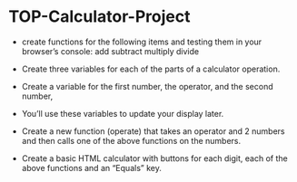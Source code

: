# TOP-Calculator-Project
- create functions for the following items and testing them in your browser’s console:
add
subtract
multiply
divide

- Create three variables for each of the parts of a calculator operation. 
- Create a variable for the first number, the operator, and the second number,
- You’ll use these variables to update your display later.

- Create a new function (operate) that takes an operator and 2 numbers
 and then calls one of the above functions on the numbers.

 - Create a basic HTML calculator with buttons for each digit, each of the above functions and an “Equals” key.
 